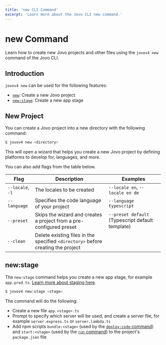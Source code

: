 ```yaml
---
title: 'new CLI Command'
excerpt: 'Learn more about the Jovo CLI new command.'
---
```


# new Command

Learn how to create new Jovo projects and other files using the `jovov4 new` command of the Jovo CLI.

## Introduction

`jovov4 new` can be used for the following features:

- [`new`](#new-project): Create a new Jovo project
- [`new:stage`](#new:stage): Create a new app stage


## New Project

You can create a Jovo project into a new directory with the following command:

```sh
$ jovov4 new <directory>
```

This will open a wizard that helps you create a new Jovo project by defining platforms to develop for, languages, and more.

You can also add flags from the table below.

| Flag | Description | Examples |
|---|---|---|
| `--locale`, `-l` | The locales to be created | `--locale en`, `--locale en de`  |
| `--language` | Specifies the code language of your project | `--language typescript` |
| `--preset` | Skips the wizard and creates a project from a pre-configured preset | `--preset default` (Typescript default template) |
| `--clean` | Delete existing files in the specified `<directory>` before creating the project | |


## new:stage

The `new:stage` command helps you create a new app stage, for example `app.prod.ts`. [Learn more about staging here](https://v4.jovo.tech/docs/staging).

```sh
$ jovov4 new:stage <stage>
```

The command will do the following:

- Create a new file `app.<stage>.ts`
- Prompt to specify which server will be used, and create a server file, for example `server.express.ts` or `server.lambda.ts`
- Add npm scripts `bundle:<stage>` (used by the [`deploy:code` command](./deploy-command.md#deploy:code)) and `start:<stage>` (used by the [`run` command](./run-command.md)) to the project's `package.json` file